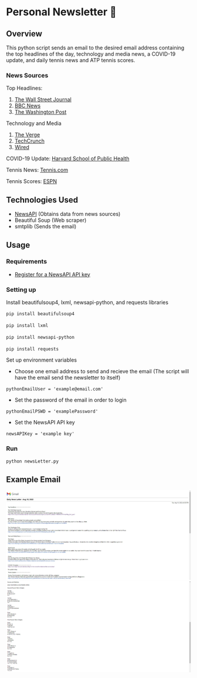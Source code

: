 # Personal Newsletter 📰

## Overview
This python script sends an email to the desired email address containing the top headlines of the day, technology and media news, a COVID-19 update, and daily tennis news and ATP tennis scores.  

### News Sources

Top Headlines:
1. [The Wall Street Journal](https://www.wsj.com/)
2. [BBC News](https://www.bbc.com/news)
3. [The Washington Post](https://www.washingtonpost.com/)

Technology and Media
1. [The Verge](https://www.theverge.com/)
2. [TechCrunch](https://techcrunch.com/)
3. [Wired](https://www.wired.com/)

COVID-19 Update: [Harvard School of Public Health](https://www.hsph.harvard.edu/news/hsph-in-the-news/the-latest-on-the-coronavirus/)

Tennis News: [Tennis.com](https://www.tennis.com/)

Tennis Scores: [ESPN](http://m.espn.com/general/tennis/dailyresults?wjb)

## Technologies Used
- [NewsAPI](https://newsapi.org/) (Obtains data from news sources)
- Beautiful Soup (Web scraper)
- smtplib (Sends the email)

## Usage

### Requirements
- [Register for a NewsAPI API key](https://newsapi.org/register)

### Setting up
Install beautifulsoup4, lxml, newsapi-python, and requests libraries

```
pip install beautifulsoup4

pip install lxml

pip install newsapi-python

pip install requests
```

Set up environment variables
- Choose one email address to send and recieve the email (The script will have the email send the newsletter to itself)
```
pythonEmailUser = 'example@email.com'
```
- Set the password of the email in order to login
```
pythonEmailPSWD = 'examplePassword'
```
- Set the NewsAPI API key
```
newsAPIKey = 'example key'
```

### Run
```
python newsLetter.py
```
## Example Email
![emailEx](READMEIMAGES/emailExample.jpg)
![emailEx2](READMEIMAGES/emailExamplecont.png)

